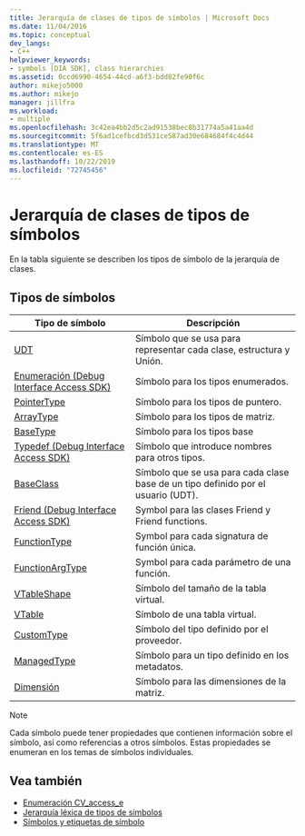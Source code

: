 ```yaml
---
title: Jerarquía de clases de tipos de símbolos | Microsoft Docs
ms.date: 11/04/2016
ms.topic: conceptual
dev_langs:
- C++
helpviewer_keywords:
- symbols [DIA SDK], class hierarchies
ms.assetid: 0ccd6990-4654-44cd-a6f3-bdd82fe90f6c
author: mikejo5000
ms.author: mikejo
manager: jillfra
ms.workload:
- multiple
ms.openlocfilehash: 3c42ea4bb2d5c2ad91538bec8b31774a5a41aa4d
ms.sourcegitcommit: 5f6ad1cefbcd3d531ce587ad30e684684f4c4d44
ms.translationtype: MT
ms.contentlocale: es-ES
ms.lasthandoff: 10/22/2019
ms.locfileid: "72745456"
---
```

# <a name="class-hierarchy-of-symbol-types"></a>Jerarquía de clases de tipos de símbolos
En la tabla siguiente se describen los tipos de símbolo de la jerarquía de clases.

## <a name="symbol-types"></a>Tipos de símbolos

|Tipo de símbolo|Descripción|
|-----------------|-----------------|
|[UDT](../../debugger/debug-interface-access/udt.md)|Símbolo que se usa para representar cada clase, estructura y Unión.|
|[Enumeración (Debug Interface Access SDK)](../../debugger/debug-interface-access/enum-debug-interface-access-sdk.md)|Símbolo para los tipos enumerados.|
|[PointerType](../../debugger/debug-interface-access/pointertype.md)|Símbolo para los tipos de puntero.|
|[ArrayType](../../debugger/debug-interface-access/arraytype.md)|Símbolo para los tipos de matriz.|
|[BaseType](../../debugger/debug-interface-access/basetype.md)|Símbolo para los tipos base|
|[Typedef (Debug Interface Access SDK)](../../debugger/debug-interface-access/typedef-debug-interface-access-sdk.md)|Símbolo que introduce nombres para otros tipos.|
|[BaseClass](../../debugger/debug-interface-access/baseclass.md)|Símbolo que se usa para cada clase base de un tipo definido por el usuario (UDT).|
|[Friend (Debug Interface Access SDK)](../../debugger/debug-interface-access/friend-debug-interface-access-sdk.md)|Symbol para las clases Friend y Friend functions.|
|[FunctionType](../../debugger/debug-interface-access/functiontype.md)|Symbol para cada signatura de función única.|
|[FunctionArgType](../../debugger/debug-interface-access/functionargtype.md)|Symbol para cada parámetro de una función.|
|[VTableShape](../../debugger/debug-interface-access/vtableshape.md)|Símbolo del tamaño de la tabla virtual.|
|[VTable](../../debugger/debug-interface-access/vtable.md)|Símbolo de una tabla virtual.|
|[CustomType](../../debugger/debug-interface-access/customtype.md)|Símbolo del tipo definido por el proveedor.|
|[ManagedType](../../debugger/debug-interface-access/managedtype.md)|Símbolo para un tipo definido en los metadatos.|
|[Dimensión](../../debugger/debug-interface-access/dimension.md)|Símbolo para las dimensiones de la matriz.|

> [!NOTE]
> Cada símbolo puede tener propiedades que contienen información sobre el símbolo, así como referencias a otros símbolos. Estas propiedades se enumeran en los temas de símbolos individuales.

## <a name="see-also"></a>Vea también
- [Enumeración CV_access_e](../../debugger/debug-interface-access/cv-access-e.md)
- [Jerarquía léxica de tipos de símbolos](../../debugger/debug-interface-access/lexical-hierarchy-of-symbol-types.md)
- [Símbolos y etiquetas de símbolo](../../debugger/debug-interface-access/symbols-and-symbol-tags.md)